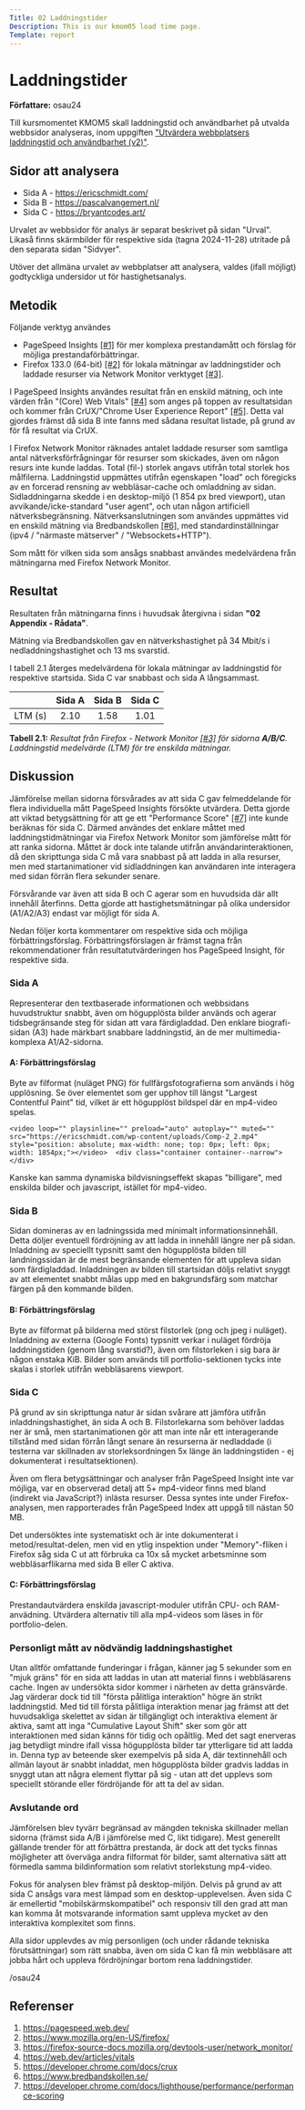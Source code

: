 ```yaml
---
Title: 02 Laddningstider
Description: This is our kmom05 load time page.
Template: report
---
```


# Laddningstider

**Författare:** osau24

Till kursmomentet KMOM5 skall laddningstid och användbarhet på utvalda webbsidor analyseras, inom uppgiften ["Utvärdera webbplatsers laddningstid och användbarhet (v2)"](https://dbwebb.se/uppgift/utvardera-webbplatsers-laddningstider-och-anvandbarhet-v2). 

## Sidor att analysera

- Sida A - https://ericschmidt.com/
- Sida B - https://pascalvangemert.nl/
- Sida C - https://bryantcodes.art/

Urvalet av webbsidor för analys är separat beskrivet på sidan "Urval". Likaså finns skärmbilder för respektive sida (tagna 2024-11-28) utritade på den separata sidan "Sidvyer". 

Utöver det allmäna urvalet av webbplatser att analysera, valdes (ifall möjligt) godtyckliga undersidor ut för hastighetsanalys.

## Metodik

Följande verktyg användes

- PageSpeed Insights [[#1]][1] för mer komplexa prestandamått och förslag för möjliga prestandaförbättringar.
- Firefox 133.0 (64-bit) [[#2]][2] för lokala mätningar av laddningstider och laddade resurser via Network Monitor verktyget [[#3]][3].

I PageSpeed Insights användes resultat från en enskild mätning, och inte värden från "(Core) Web Vitals" [[#4]][4] som anges på toppen av resultatsidan och kommer från CrUX/"Chrome User Experience Report" [[#5]][5]. Detta val gjordes främst då sida B inte fanns med sådana resultat listade, på grund av för få resultat via CrUX.

I Firefox Network Monitor räknades antalet laddade resurser som samtliga antal nätverksförfrågningar för resurser som skickades, även om någon resurs inte kunde laddas. Total (fil-) storlek angavs utifrån total storlek hos målfilerna. Laddningstid uppmättes utifrån egenskapen "load" och föregicks av en forcerad rensning av webbläsar-cache och omladdning av sidan. Sidladdningarna skedde i en desktop-miljö (1 854 px bred viewport), utan avvikande/icke-standard "user agent", och utan någon artificiell nätverksbegränsning. Nätverksanslutningen som användes uppmättes vid en enskild mätning via Bredbandskollen [[#6]][6], med standardinställningar (ipv4 / "närmaste mätserver" / "Websockets+HTTP").

Som mått för vilken sida som ansågs snabbast användes medelvärdena från mätningarna med Firefox Network Monitor.

## Resultat

Resultaten från mätningarna finns i huvudsak återgivna i sidan **"02 Appendix - Rådata"**.

Mätning via Bredbandskollen gav en nätverkshastighet på 34 Mbit/s i nedladdningshastighet och 13 ms svarstid.

I tabell 2.1 återges medelvärdena för lokala mätningar av laddningstid för respektive startsida. Sida C var snabbast och sida A långsammast. 

|         | Sida A | Sida B | Sida C |
| :-----: | :----: | :----: | :----: |
| LTM (s) | 2.10   | 1.58   | 1.01   |

**Tabell 2.1:** *Resultat från Firefox - Network Monitor [[#3]][3] för sidorna **A/B/C**. Laddningstid medelvärde (LTM) för tre enskilda mätningar.*

## Diskussion

Jämförelse mellan sidorna försvårades av att sida C gav felmeddelande för flera individuella mått PageSpeed Insights försökte utvärdera. Detta gjorde att viktad betygsättning för att ge ett "Performance Score" [[#7]][7] inte kunde beräknas för sida C. Därmed användes det enklare måttet med laddningstidmätningar via Firefox Network Monitor som jämförelse mått för att ranka sidorna. Måttet är dock inte talande utifrån användarinteraktionen, då den skripttunga sida C må vara snabbast på att ladda in alla resurser, men med startanimationer vid sidladdningen kan användaren inte interagera med sidan förrän flera sekunder senare.

Försvårande var även att sida B och C agerar som en huvudsida där allt innehåll återfinns. Detta gjorde att hastighetsmätningar på olika undersidor (A1/A2/A3) endast var möjligt för sida A. 

Nedan följer korta kommentarer om respektive sida och möjliga förbättringsförslag. Förbättringsförslagen är främst tagna från rekommendationer från resultatutvärderingen hos PageSpeed Insight, för respektive sida.

### Sida A

Representerar den textbaserade informationen och webbsidans huvudstruktur snabbt, även om högupplösta bilder används och agerar tidsbegränsande steg för sidan att vara färdigladdad. Den enklare biografi-sidan (A3) hade märkbart snabbare laddningstid, än de mer multimedia-komplexa A1/A2-sidorna.

#### A: Förbättringsförslag

Byte av filformat (nuläget PNG) för fullfärgsfotografierna som används i hög upplösning. Se över elementet som ger upphov till längst "Largest Contentful Paint" tid, vilket är ett högupplöst bildspel där en mp4-video spelas. 

```
<video loop="" playsinline="" preload="auto" autoplay="" muted="" src="https://ericschmidt.com/wp-content/uploads/Comp-2_2.mp4" style="position: absolute; max-width: none; top: 0px; left: 0px; width: 1854px;"></video>  <div class="container container--narrow"></div>
```

Kanske kan samma dynamiska bildvisningseffekt skapas "billigare", med enskilda bilder och javascript, istället för mp4-video.

### Sida B

Sidan domineras av en ladningssida med minimalt informationsinnehåll. Detta döljer eventuell fördröjning av att ladda in innehåll längre ner på sidan. Inladdning av speciellt typsnitt samt den högupplösta bilden till landningssidan är de mest begränsande elementen för att uppleva sidan som färdigladdad. Inladdningen av bilden till startsidan döljs relativt snyggt av att elementet snabbt målas upp med en bakgrundsfärg som matchar färgen på den kommande bilden.

#### B: Förbättringsförslag

Byte av filformat på bilderna med störst filstorlek (png och jpeg i nuläget). Inladdning av externa (Google Fonts) typsnitt verkar i nuläget fördröja laddningstiden (genom lång svarstid?), även om filstorleken i sig bara är någon enstaka KiB. Bilder som används till portfolio-sektionen tycks inte skalas i storlek utifrån webbläsarens viewport.

### Sida C

På grund av sin skripttunga natur är sidan svårare att jämföra utifrån inladdningshastighet, än sida A och B. Filstorlekarna som behöver laddas ner är små, men startanimationen gör att man inte når ett interagerande tillstånd med sidan förrån långt senare än resurserna är nedladdade (i testerna var skillnaden av storleksordningen 5x länge än laddningstiden - ej dokumenterat i resultatsektionen).

Även om flera betygsättningar och analyser från PageSpeed Insight inte var möjliga, var en observerad detalj att 5+ mp4-videor finns med bland (indirekt via JavaScript?) inlästa resurser. Dessa syntes inte under Firefox-analysen, men rapporterades från PageSpeed Index att uppgå till nästan 50 MB.

Det undersöktes inte systematiskt och är inte dokumenterat i metod/resultat-delen, men vid en ytlig inspektion under "Memory"-fliken i Firefox såg sida C ut att förbruka ca 10x så mycket arbetsminne som webbläsarflikarna med sida B eller C aktiva. 

#### C: Förbättringsförslag

Prestandautvärdera enskilda javascript-moduler utifrån CPU- och RAM-anvädning. Utvärdera alternativ till alla mp4-videos som läses in för portfolio-delen.

### Personligt mått av nödvändig laddningshastighet

Utan alltför omfattande funderingar i frågan, känner jag 5 sekunder som en "mjuk gräns" för en sida att laddas in utan att material finns i webbläsarens cache. Ingen av undersökta sidor kommer i närheten av detta gränsvärde. Jag värderar dock tid till "första pålitliga interaktion" högre än strikt laddningstid. Med tid till första pålitliga interaktion menar jag främst att det huvudsakliga skelettet av sidan är tillgängligt och interaktiva element är aktiva, samt att inga "Cumulative Layout Shift" sker som gör att interaktionen med sidan känns för tidig och opåltlig. Med det sagt enerveras jag betydligt mindre ifall vissa högupplösta bilder tar ytterligare tid att ladda in. Denna typ av beteende sker exempelvis på sida A, där textinnehåll och allmän layout är snabbt inladdat, men högupplösta bilder gradvis laddas in snyggt utan att några element flyttar på sig - utan att det upplevs som speciellt störande eller fördröjande för att ta del av sidan. 

### Avslutande ord

Jämförelsen blev tyvärr begränsad av mängden tekniska skillnader mellan sidorna (främst sida A/B i jämförelse med C, likt tidigare). Mest generellt gällande trender för att förbättra prestanda, är dock att det tycks finnas möjligheter att överväga andra filformat för bilder, samt alternativa sätt att förmedla samma bildinformation som relativt storlekstung mp4-video.

Fokus för analysen blev främst på desktop-miljön. Delvis på grund av att sida C ansågs vara mest lämpad som en desktop-upplevelsen. Även sida C är emellertid "mobilskärmskompatibel" och responsiv till den grad att man kan komma åt motsvarande information samt uppleva mycket av den interaktiva komplexitet som finns.

Alla sidor upplevdes av mig personligen (och under rådande tekniska förutsättningar) som rätt snabba, även om sida C kan få min webbläsare att jobba hårt och uppleva fördröjningar bortom rena laddningstider.

/osau24

## Referenser

1) https://pagespeed.web.dev/
2) https://www.mozilla.org/en-US/firefox/
3) https://firefox-source-docs.mozilla.org/devtools-user/network_monitor/
4) https://web.dev/articles/vitals
5) https://developer.chrome.com/docs/crux
6) https://www.bredbandskollen.se/
7) https://developer.chrome.com/docs/lighthouse/performance/performance-scoring

[1]: https://pagespeed.web.dev/
[2]: https://www.mozilla.org/en-US/firefox/
[3]: https://firefox-source-docs.mozilla.org/devtools-user/network_monitor/
[4]: https://web.dev/articles/vitals
[5]: https://developer.chrome.com/docs/crux
[6]: https://www.bredbandskollen.se/
[7]: https://developer.chrome.com/docs/lighthouse/performance/performance-scoring
